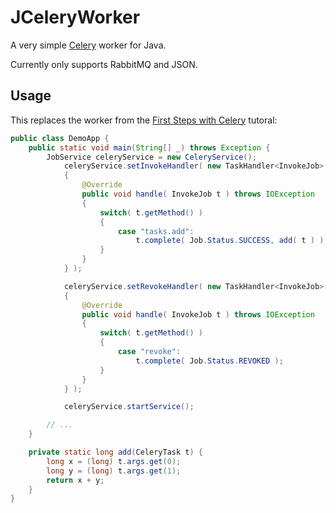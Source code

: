 JCeleryWorker
=============

A very simple [Celery][1] worker for Java.

Currently only supports RabbitMQ and JSON.


## Usage
This replaces the worker from the [First Steps with Celery][2] tutoral:

```java
public class DemoApp {
	public static void main(String[] _) throws Exception {
		JobService celeryService = new CeleryService();
      		celeryService.setInvokeHandler( new TaskHandler<InvokeJob>()
      		{
      			@Override
      			public void handle( InvokeJob t ) throws IOException
      			{
      				switch( t.getMethod() )
      				{
      					case "tasks.add":
      						t.complete( Job.Status.SUCCESS, add( t ) );
      				}
      			}
      		} );

      		celeryService.setRevokeHandler( new TaskHandler<InvokeJob>()
      		{
      			@Override
      			public void handle( InvokeJob t ) throws IOException
      			{
      				switch( t.getMethod() )
      				{
      					case "revoke":
      						t.complete( Job.Status.REVOKED );
      				}
      			}
      		} );

      		celeryService.startService();

		// ...
	}

	private static long add(CeleryTask t) {
		long x = (long) t.args.get(0);
		long y = (long) t.args.get(1);
		return x + y;
	}
}

```

[1]: http://www.celeryproject.org/
[2]: http://docs.celeryproject.org/en/latest/getting-started/first-steps-with-celery.html#application
